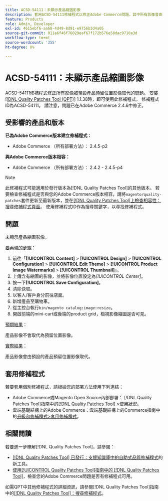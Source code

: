 ```yaml
---
title: ACSD-54111：未顯示產品縮圖影像
description: 套用ACSD-54111修補程式以修正Adobe Commerce問題，其中所有影像會由預設產品預留位置影像取代。
feature: Products
role: Admin, Developer
exl-id: 4615ebf6-aa68-4d49-8d91-e9756b3d4a05
source-git-commit: 011a6f46f76029eaf67f172b576e58dac9710a3d
workflow-type: tm+mt
source-wordcount: '355'
ht-degree: 0%

---
```


# ACSD-54111：未顯示產品縮圖影像

ACSD-54111修補程式修正所有影像被預設產品預留位置影像取代的問題。 安裝[[!DNL Quality Patches Tool (QPT)]](https://experienceleague.adobe.com/en/docs/commerce-operations/tools/quality-patches-tool/quality-patches-tool-to-self-serve-quality-patches) 1.1.38時，即可使用此修補程式。 修補程式ID為ACSD-54111。 請注意，問題已在Adobe Commerce 2.4.6中修正。

## 受影響的產品和版本

**已為Adobe Commerce版本建立修補程式：**

* Adobe Commerce （所有部署方法）： 2.4.5-p2

**與Adobe Commerce版本相容：**

* Adobe Commerce （所有部署方法）： 2.4.2 - 2.4.5-p4

>[!NOTE]
>
>此修補程式可能適用於發行版本為[!DNL Quality Patches Tool]的其他版本。 若要檢查修補程式是否與您的Adobe Commerce版本相容，請將`magento/quality-patches`套件更新至最新版本，並在[[!DNL Quality Patches Tool]上檢查相容性：搜尋修補程式頁面](https://experienceleague.adobe.com/tools/commerce-quality-patches/index.html)。 使用修補程式ID作為搜尋關鍵字，以尋找修補程式。

## 問題

未顯示產品縮圖影像。

<u>要再現的步驟</u>：

1. 前往「**[!UICONTROL Content]** > **[!UICONTROL Design]** > **[!UICONTROL Configuration]** > **[!UICONTROL Edit Theme]** > **[!UICONTROL Product Image Watermarks]** > **[!UICONTROL Thumbnail]**」。
1. 上傳含有縮圖的影像，並將影像位置設定為&#x200B;*[!UICONTROL Center]*。
1. 按一下&#x200B;**[!UICONTROL Save Configuration]**。
1. 清除快取。
1. 以客人/客戶身分前往店面。
1. 新增產品至購物車。
1. 從主控台執行`bin/magento catalog:image:resize`。
1. 開啟前端的mini-cart或後端的product grid，檢視影像縮圖是否可見。

<u>預期結果</u>：

產品影像不會取代為預留位置影像。

<u>實際結果</u>：

產品影像會由預設的產品預留位置影像取代。

## 套用修補程式

若要套用個別修補程式，請根據您的部署方法使用下列連結：

* Adobe Commerce或Magento Open Source內部部署： [!DNL Quality Patches Tool]指南中的[[!DNL Quality Patches Tool] >使用狀況](/help/tools/quality-patches-tool/usage.md)。
* 雲端基礎結構上的Adobe Commerce：雲端基礎結構上的Commerce指南中的[升級和修補程式>套用修補程式](https://experienceleague.adobe.com/docs/commerce-cloud-service/user-guide/develop/upgrade/apply-patches.html)。

## 相關閱讀

若要進一步瞭解[!DNL Quality Patches Tool]，請參閱：

* [[!DNL Quality Patches Tool] 已發行：支援知識庫中的自助式品質修補程式](https://experienceleague.adobe.com/en/docs/commerce-operations/tools/quality-patches-tool/quality-patches-tool-to-self-serve-quality-patches)的新工具。
* [使用[!UICONTROL Quality Patches Tool]指南中的 [!DNL Quality Patches Tool]](/help/tools/quality-patches-tool/patches-available-in-qpt/check-patch-for-magento-issue-with-magento-quality-patches.md)，檢查您的Adobe Commerce問題是否有修補程式可用。


如需QPT中其他修補程式的詳細資訊，請參閱[!DNL Quality Patches Tool]指南中的[[!DNL Quality Patches Tool]：搜尋修補程式](https://experienceleague.adobe.com/tools/commerce-quality-patches/index.html)。
